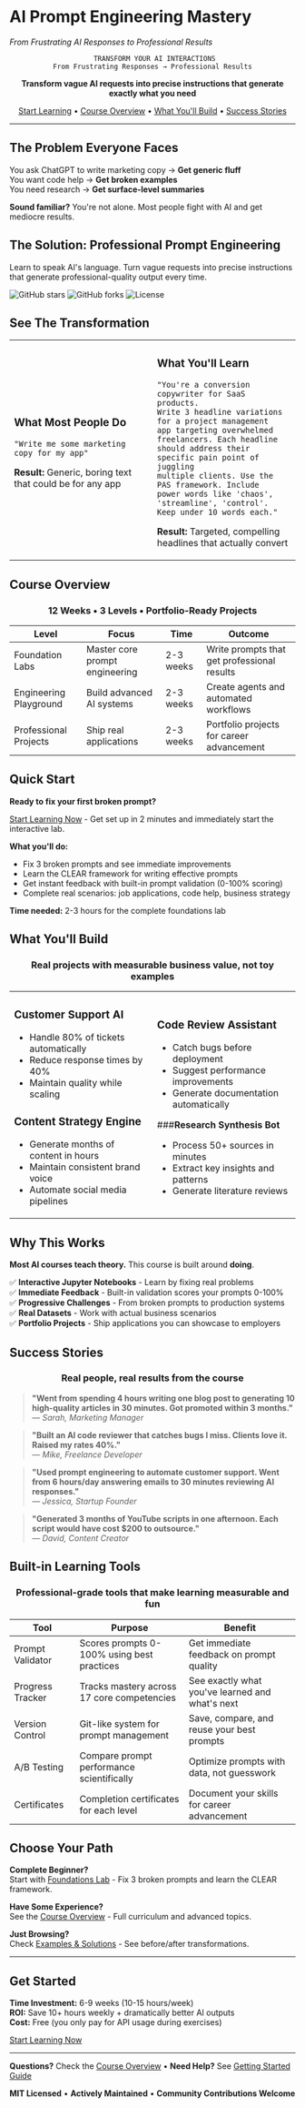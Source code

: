 # AI Prompt Engineering Mastery
*From Frustrating AI Responses to Professional Results*

<div align="center">

```
 TRANSFORM YOUR AI INTERACTIONS
From Frustrating Responses → Professional Results
```

**Transform vague AI requests into precise instructions that generate exactly what you need**

[Start Learning](start.md) • [Course Overview](#course-overview) • [What You'll Build](#what-youll-build) • [Success Stories](#success-stories)

</div>

---

## The Problem Everyone Faces

You ask ChatGPT to write marketing copy → **Get generic fluff**  
You want code help → **Get broken examples**  
You need research → **Get surface-level summaries**

**Sound familiar?** You're not alone. Most people fight with AI and get mediocre results.

## The Solution: Professional Prompt Engineering

Learn to speak AI's language. Turn vague requests into precise instructions that generate professional-quality output every time.

![GitHub stars](https://img.shields.io/github/stars/ElaMCB/ai-prompt-engineering-mastery)
![GitHub forks](https://img.shields.io/github/forks/ElaMCB/ai-prompt-engineering-mastery)
![License](https://img.shields.io/badge/license-MIT-blue)

## See The Transformation

<table>
<tr>
<td width="50%">

###  What Most People Do
```
"Write me some marketing copy for my app"
```
**Result:** Generic, boring text that could be for any app

</td>
<td width="50%">

###  What You'll Learn
```
"You're a conversion copywriter for SaaS products. 
Write 3 headline variations for a project management 
app targeting overwhelmed freelancers. Each headline 
should address their specific pain point of juggling 
multiple clients. Use the PAS framework. Include 
power words like 'chaos', 'streamline', 'control'. 
Keep under 10 words each."
```
**Result:** Targeted, compelling headlines that actually convert

</td>
</tr>
</table>

## Course Overview

<div align="center">

###  **12 Weeks • 3 Levels • Portfolio-Ready Projects**

</div>

| Level | Focus | Time | Outcome |
|-------|-------|------|---------|
|  Foundation Labs | Master core prompt engineering | 2-3 weeks | Write prompts that get professional results |
|  Engineering Playground | Build advanced AI systems | 2-3 weeks | Create agents and automated workflows |
|  Professional Projects | Ship real applications | 2-3 weeks | Portfolio projects for career advancement |

## Quick Start

**Ready to fix your first broken prompt?**

[Start Learning Now](start.md) - Get set up in 2 minutes and immediately start the interactive lab.

**What you'll do:**
- Fix 3 broken prompts and see immediate improvements
- Learn the CLEAR framework for writing effective prompts  
- Get instant feedback with built-in prompt validation (0-100% scoring)
- Complete real scenarios: job applications, code help, business strategy

**Time needed:** 2-3 hours for the complete foundations lab

## What You'll Build

<div align="center">

### Real projects with measurable business value, not toy examples

</div>

<table>
<tr>
<td width="50%">

###  **Customer Support AI**
- Handle 80% of tickets automatically
- Reduce response times by 40%
- Maintain quality while scaling

###  **Content Strategy Engine**  
- Generate months of content in hours
- Maintain consistent brand voice
- Automate social media pipelines

</td>
<td width="50%">

###  **Code Review Assistant**
- Catch bugs before deployment
- Suggest performance improvements
- Generate documentation automatically

###**Research Synthesis Bot**
- Process 50+ sources in minutes
- Extract key insights and patterns
- Generate literature reviews

</td>
</tr>
</table>

## Why This Works

**Most AI courses teach theory.** This course is built around **doing**.

✅ **Interactive Jupyter Notebooks** - Learn by fixing real problems  
✅ **Immediate Feedback** - Built-in validation scores your prompts 0-100%  
✅ **Progressive Challenges** - From broken prompts to production systems  
✅ **Real Datasets** - Work with actual business scenarios  
✅ **Portfolio Projects** - Ship applications you can showcase to employers

## Success Stories

<div align="center">

### Real people, real results from the course

</div>

> **"Went from spending 4 hours writing one blog post to generating 10 high-quality articles in 30 minutes. Got promoted within 3 months."**  
> *— Sarah, Marketing Manager*

> **"Built an AI code reviewer that catches bugs I miss. Clients love it. Raised my rates 40%."**  
> *— Mike, Freelance Developer*

> **"Used prompt engineering to automate customer support. Went from 6 hours/day answering emails to 30 minutes reviewing AI responses."**  
> *— Jessica, Startup Founder*

> **"Generated 3 months of YouTube scripts in one afternoon. Each script would have cost $200 to outsource."**  
> *— David, Content Creator*



## Built-in Learning Tools

<div align="center">

### Professional-grade tools that make learning measurable and fun

</div>

| Tool | Purpose | Benefit |
|------|---------|---------|
|  Prompt Validator | Scores prompts 0-100% using best practices | Get immediate feedback on prompt quality |
| Progress Tracker | Tracks mastery across 17 core competencies | See exactly what you've learned and what's next |
|  Version Control | Git-like system for prompt management | Save, compare, and reuse your best prompts |
| A/B Testing | Compare prompt performance scientifically | Optimize prompts with data, not guesswork |
| Certificates | Completion certificates for each level | Document your skills for career advancement |

## Choose Your Path

**Complete Beginner?**  
Start with [Foundations Lab](foundations_lab.md) - Fix 3 broken prompts and learn the CLEAR framework.

**Have Some Experience?**  
See the [Course Overview](course_overview.md) - Full curriculum and advanced topics.

**Just Browsing?**  
Check [Examples & Solutions](notebooks/foundations_lab_solutions.md) - See before/after transformations.

---

## Get Started

**Time Investment:** 6-9 weeks (10-15 hours/week)  
**ROI:** Save 10+ hours weekly + dramatically better AI outputs  
**Cost:** Free (you only pay for API usage during exercises)

[Start Learning Now](start.md)

---

**Questions?** Check the [Course Overview](course_overview.md) • **Need Help?** See [Getting Started Guide](START_HERE.md)

**MIT Licensed** • **Actively Maintained** • **Community Contributions Welcome**
